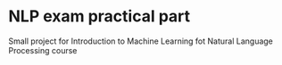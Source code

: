 # NLP exam practical part

Small project for Introduction to Machine Learning fot Natural Language Processing course
